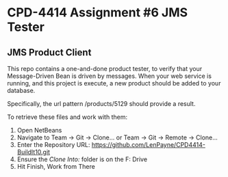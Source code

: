 # CPD-4414 Assignment #6 JMS Tester
## JMS Product Client

This repo contains a one-and-done product tester, to verify that your Message-Driven 
Bean is driven by messages. When your web service is running, and this project is 
execute, a new product should be added to your database.

Specifically, the url pattern /products/5129 should provide a result.

To retrieve these files and work with them:

1. Open NetBeans
2. Navigate to Team -> Git -> Clone... or Team -> Git -> Remote -> Clone...
3. Enter the Repository URL: https://github.com/LenPayne/CPD4414-BuildIt10.git
4. Ensure the *Clone Into:* folder is on the F: Drive
5. Hit Finish, Work from There